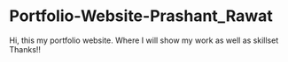 # Portfolio-Website-Prashant_Rawat
Hi, this my portfolio website. Where I will show my work as well as skillset 
Thanks!!
